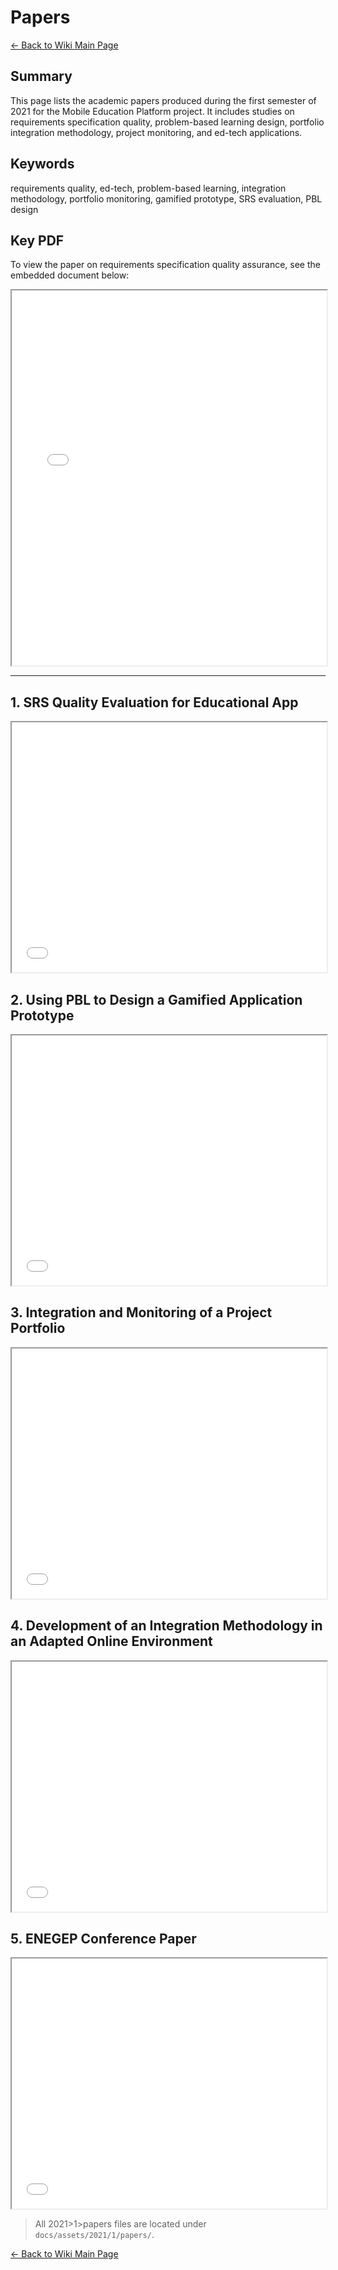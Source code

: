 # Papers

[← Back to Wiki Main Page](../../../wiki_index.md)

## **Summary**

This page lists the academic papers produced during the first semester of 2021 for the Mobile Education Platform project. It includes studies on requirements specification quality, problem-based learning design, portfolio integration methodology, project monitoring, and ed-tech applications.

## **Keywords**

requirements quality, ed-tech, problem-based learning, integration methodology, portfolio monitoring, gamified prototype, SRS evaluation, PBL design

## **Key PDF**

To view the paper on requirements specification quality assurance, see the embedded document below:

<iframe src="/assets/2021/1/papers/UNB - Mobile Education - 2021 - Artigo -  avaliação da qualidade da especificação de requisitos para o desenvolvimento de um aplicativo educacional.pdf" width="100%" height="600px" title="Requirements Specification Quality Paper"></iframe>

---

## **1. SRS Quality Evaluation for Educational App**

<iframe src="/assets/2021/1/papers/UNB - Mobile Education - 2021 - Artigo -  avaliação da qualidade da especificação de requisitos para o desenvolvimento de um aplicativo educacional.pdf" width="100%" height="400px" title="SRS Quality Evaluation"></iframe>

## **2. Using PBL to Design a Gamified Application Prototype**

<iframe src="/assets/2021/1/papers/UNB - Mobile Education - 2021 - Artigo - Using PBL to design a gamified application prototype.pdf" width="100%" height="400px" title="PBL Gamified Prototype"></iframe>

## **3. Integration and Monitoring of a Project Portfolio**

<iframe src="/assets/2021/1/papers/UNB - Mobile Education - 2021 - Artigo - Integração e Monitoramento de um portfólio de projetos.pdf" width="100%" height="400px" title="Portfolio Integration & Monitoring"></iframe>

## **4. Development of an Integration Methodology in an Adapted Online Environment**

<iframe src="/assets/2021/1/papers/UNB - Mobile Education - 2021 - Artigo - The development of an integration Methodology for project management in an adapted online environment.pdf" width="100%" height="400px" title="Integration Methodology Development"></iframe>

## **5. ENEGEP Conference Paper**

<iframe src="/assets/2021/1/papers/UNB - Mobile Education - 2021 - Artigo - ENEGEP.pdf" width="100%" height="400px" title="ENEGEP Conference Paper"></iframe>

> All 2021>1>papers files are located under `docs/assets/2021/1/papers/`.

[← Back to Wiki Main Page](../../../wiki_index.md)